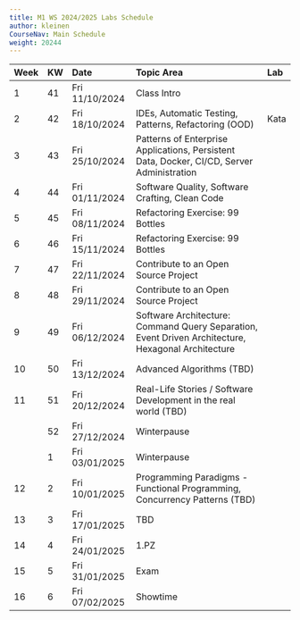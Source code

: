 ```yaml
---
title: M1 WS 2024/2025 Labs Schedule
author: kleinen
CourseNav: Main Schedule
weight: 20244
---
```

| Week | KW  | Date           | Topic Area                                                                                         | Lab |
| :--- | :-- | :------------- | :------------------------------------------------------------------------------------------------- | :-- |
| 1    | 41  | Fri 11/10/2024 | Class Intro                                                                                        |     |
| 2    | 42  | Fri 18/10/2024 | IDEs, Automatic Testing, Patterns, Refactoring (OOD)                                               | Kata    |
| 3    | 43  | Fri 25/10/2024 | Patterns of Enterprise Applications, Persistent Data, Docker, CI/CD, Server Administration         |     |
| 4    | 44  | Fri 01/11/2024 | Software Quality, Software Crafting, Clean Code                                                    |     |
| 5    | 45  | Fri 08/11/2024 | Refactoring Exercise: 99 Bottles                                                                   |     |
| 6    | 46  | Fri 15/11/2024 | Refactoring Exercise: 99 Bottles                                                                   |     |
| 7    | 47  | Fri 22/11/2024 | Contribute to an Open Source Project                                                               |     |
| 8    | 48  | Fri 29/11/2024 | Contribute to an Open Source Project                                                               |     |
| 9    | 49  | Fri 06/12/2024 | Software Architecture: Command Query Separation, Event Driven Architecture, Hexagonal Architecture |     |
| 10   | 50  | Fri 13/12/2024 | Advanced Algorithms (TBD)                                                                          |     |
| 11   | 51  | Fri 20/12/2024 | Real-Life Stories / Software Development in the real world (TBD)                                   |     |
|      | 52  | Fri 27/12/2024 | Winterpause                                                                                        |     |
|      | 1   | Fri 03/01/2025 | Winterpause                                                                                        |     |
| 12   | 2   | Fri 10/01/2025 | Programming Paradigms - Functional Programming, Concurrency Patterns (TBD)                         |     |
| 13   | 3   | Fri 17/01/2025 | TBD                                                                                                |     |
| 14   | 4   | Fri 24/01/2025 | 1.PZ                                                                                               |     |
| 15   | 5   | Fri 31/01/2025 | Exam                                                                                               |     |
| 16   | 6   | Fri 07/02/2025 | Showtime                                                                                           |     |

